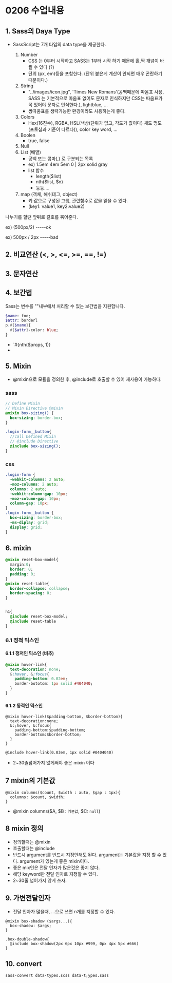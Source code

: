 # 0206 수업내용



## 1. Sass의 Daya Type

- SassScript는 7개 타입의 data type을 제공한다. 

  1. Number
     -  CSS 는 0부터 시작하고 SASS는 1부터 시작 하기 때문에 홀,짝 개념이 바뀔 수 있다 (?)
     -  단위 (px, em)등을 포함한다. (단위 붙은게 계산이 안되면 매우 곤란하기 때문이다.)
  2. String
     - "../images/icon.jpg", 'Times New Romans'(공백때문에 따옴표 사용,  SASS 는 기본적으로 따옴표 없어도 문자로 인식하지만 CSS는 따옴표가 꼭 있어야 문자로 인식한다.), lightblue, ... 
     - 쌍따움표를 생략가능한 환경이라도 사용하는게 좋다. 
  3. Colors
     - Hex(16진수), RGBA, HSL(색상(단위가 없고, 각도가 값이다) 채도 명도(포토샵과 기준이 다르다)), color key word, ...
  4. Boolen
     - true, false
  5. Null
  6. List (배열)
     - 공백 또는 콤마(,) 로 구분되는 목록 
     - ex) 1.5em 4em 5em 0    |   2px solid gray
     - list 함수
       - length($list)
       - nth($list, $n)
       - 등등....
  7. map (객체, 해쉬테그, object)
     - 키:값으로 구성된 그룹, 관련함수로 값을 얻을 수 있다. 
     - (key1: value1, key2:value2)







나누기를 할땐 앞뒤로 갈호를 묶어준다. 

ex) (500px/2) -----ok

ex) 500px / 2px -----bad





## 2. 비교연산 (<, >, <=, >=, ==, !=)





## 3. 문자연산



## 4. 보간법 

Sass는 변수를 ""내부에서 처리할 수 있는 보간법을 지원합니다. 

```sass
$name: foo;
$attr: borderl
p.#{$name}{
  #{$attr}-color: blue;
}
```



- `#{nth($props, 1)}
- ​



## 5. Mixin

- @mixin으로 모듈을 정의한 후, @include로 호출할 수 있어 재사용이 가능하다. 



### sass

```sass
// Define Mixin
// Mixin Directive @mixin
@mixin box-sizing() {
  box-sizing: border-box;
}

.login-form__button{
  //call Defined Mixin
  // @include Directive
  @include box-sizing();
}
```

### css

```css
.login-form {
  -webkit-columns: 2 auto;
  -moz-columns: 2 auto;
  columns: 2 auto;
  -webkit-column-gap: 10px;
  -moz-column-gap: 10px;
  column-gap: 10px;
}
.login-form__button {
  box-sizing: border-box;
  -ms-diplay: grid;
  display: grid;
}


```



## 6. ​mixin

```sass
@mixin reset-box-model{
  margin:0;
  border: 0;
  padding: 0;
}
@mixin reset-table{
  border-collapse: collapse;
  border-spacing: 0;
}


h1{
  @include reset-box-model;
  @include reset-table
}


```





### 6.1 정적 믹스인

#### 6.1.1 정저인 믹스인 (비추)

```sass
@mixin hover-link{
  text-decoration: none;
  &:hover, &:focus{
    padding-bottom: 0.02em;
    border-bototom: 1px solid #404040;
  }
}
```

#### 6.1.2 동적인 믹스인

```
@mixin hover-link($padding-bottom, $border-bottom){
  text-decoration:none;
  &:;hover, &:focus{
    padding-bottom:$padding-bottom;
    border-bottom:$border-bottom;
  }
}

@include hover-link(0.03em, 1px solid #0404040)
```



- 2~30줄넘어가지 않게써야 좋은 mixin 이다 







## 7 mixin의 기본값

```
@mixin columns($count, $width : auto, $gap : 1px){
  columns: $count, $width;
}
```

- @mixin columns($A, $B : `기본값`, $C: `null`)





## 8 mixin 정의

- 정의할때는  @mixin
- 호출할때는  @include
- 반드시 argument를  반드시 지정안해도 된다. argument는 기본값을 지정 할 수 있다. argument가 있는게 좋은 mixin이다. 
- 좋은 mix인은 전달 인자가 많은것은 좋지 않다. 
- 해당 keyword만 전달 인자로 지정할 수 있다. 
- 2~30줄 넘어가지 않게 쓰자. 



## 9. 가변전달인자

- 전달 인자가 많을때, ...으로 쓰면 n개를 지정할 수 있다. 



```
@mixin box-shadow ($args...){
  box-shadow: $args;
}
```

```
.box-double-shadow{
  @include box-shadow(2px 6px 10px #999, 0px 4px 5px #666)
}
```



## 10. convert

`sass-convert data-types.scss data-t;ypes.sass`